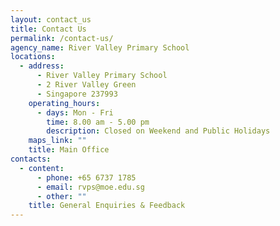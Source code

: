 ```yaml
---
layout: contact_us
title: Contact Us
permalink: /contact-us/
agency_name: River Valley Primary School
locations:
  - address:
      - River Valley Primary School
      - 2 River Valley Green
      - Singapore 237993
    operating_hours:
      - days: Mon - Fri
        time: 8.00 am - 5.00 pm
        description: Closed on Weekend and Public Holidays
    maps_link: ""
    title: Main Office
contacts:
  - content:
      - phone: +65 6737 1785
      - email: rvps@moe.edu.sg
      - other: ""
    title: General Enquiries & Feedback
---
```

